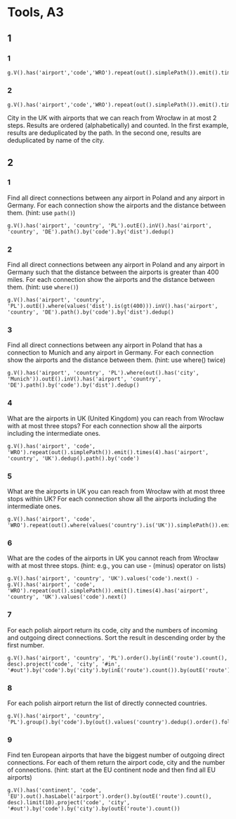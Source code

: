 
# Tools, A3

## 1

### 1

```
g.V().has('airport','code','WRO').repeat(out().simplePath()).emit().times(2).has('country','UK').dedup().values('city').order().count()
```

### 2

```
g.V().has('airport','code','WRO').repeat(out().simplePath()).emit().times(2).has('country','UK').values('city').dedup().order().count()
```

City in the UK with airports that we can reach from Wrocław in at most 2 steps. Results are ordered (alphabetically) and counted.
In the first example, results are deduplicated by the path. In the second one, results are deduplicated by name of the city.

## 2

### 1

Find all direct connections between any airport in Poland and any airport in Germany. For each connection show the airports and the distance between them. (hint: use `path()`)

    g.V().has('airport', 'country', 'PL').outE().inV().has('airport', 'country', 'DE').path().by('code').by('dist').dedup()
    
### 2

Find all direct connections between any airport in Poland and any airport in Germany such that the distance between the airports is greater than 400 miles. For each connection show the airports and the distance between them. (hint: use `where()`)

    g.V().has('airport', 'country', 'PL').outE().where(values('dist').is(gt(400))).inV().has('airport', 'country', 'DE').path().by('code').by('dist').dedup()
    
### 3

Find all direct connections between any airport in Poland that has a connection to Munich and any airport in Germany. For each connection show the airports and the distance between them. (hint: use where() twice)

    g.V().has('airport', 'country', 'PL').where(out().has('city', 'Munich')).outE().inV().has('airport', 'country', 'DE').path().by('code').by('dist').dedup()
    
### 4

What are the airports in UK (United Kingdom) you can reach from Wrocław with at most three stops? For each connection show all the airports including the intermediate ones.

    g.V().has('airport', 'code', 'WRO').repeat(out().simplePath()).emit().times(4).has('airport', 'country', 'UK').dedup().path().by('code')
    
### 5

What are the airports in UK you can reach from Wrocław with at most three stops within UK? For each connection show all the airports including the intermediate ones.

    g.V().has('airport', 'code', 'WRO').repeat(out().where(values('country').is('UK')).simplePath()).emit().times(4).path().by('code').dedup()
    
### 6

What are the codes of the airports in UK you cannot reach from Wrocław with at most three stops. (hint: e.g., you can use - (minus) operator on lists)

    g.V().has('airport', 'country', 'UK').values('code').next() - g.V().has('airport', 'code', 'WRO').repeat(out().simplePath()).emit().times(4).has('airport', 'country', 'UK').values('code').next()

### 7

For each polish airport return its code, city and the numbers of incoming and outgoing direct connections. Sort the result in descending order by the first number.

    g.V().has('airport', 'country', 'PL').order().by(inE('route').count(), desc).project('code', 'city', '#in', '#out').by('code').by('city').by(inE('route').count()).by(outE('route').count())
    
### 8

For each polish airport return the list of directly connected countries.

    g.V().has('airport', 'country', 'PL').group().by('code').by(out().values('country').dedup().order().fold())

### 9

Find ten European airports that have the biggest number of outgoing direct connections. For each of them return the airport code, city and the number of connections. (hint: start at the EU continent node and then find all EU airports)

    g.V().has('continent', 'code', 'EU').out().hasLabel('airport').order().by(outE('route').count(), desc).limit(10).project('code', 'city', '#out').by('code').by('city').by(outE('route').count())
